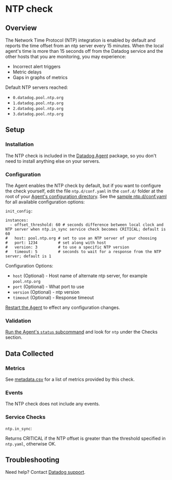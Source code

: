 # NTP check


## Overview

The Network Time Protocol (NTP) integration is enabled by default and reports the time offset from an ntp server every 15 minutes. When the local agent's time is more than 15 seconds off from the Datadog service and the other hosts that you are monitoring, you may experience:

* Incorrect alert triggers
* Metric delays
* Gaps in graphs of metrics

Default NTP servers reached:

* `0.datadog.pool.ntp.org`
* `1.datadog.pool.ntp.org`
* `2.datadog.pool.ntp.org`
* `3.datadog.pool.ntp.org`

## Setup
### Installation

The NTP check is included in the [Datadog Agent][1] package, so you don't need to install anything else on your servers.

### Configuration

The Agent enables the NTP check by default, but if you want to configure the check yourself, edit the file `ntp.d/conf.yaml` in the `conf.d/` folder at the root of your [Agent's configuration directory][2]. See the [sample ntp.d/conf.yaml][3] for all available configuration options:

```
init_config:

instances:
  - offset_threshold: 60 # seconds difference between local clock and NTP server when ntp.in_sync service check becomes CRITICAL; default is 60
#   host: pool.ntp.org # set to use an NTP server of your choosing
#   port: 1234         # set along with host
#   version: 3         # to use a specific NTP version
#   timeout: 5         # seconds to wait for a response from the NTP server; default is 1
```

Configuration Options:

* `host` (Optional) - Host name of alternate ntp server, for example `pool.ntp.org`
* `port` (Optional) - What port to use
* `version` (Optional) - ntp version
* `timeout` (Optional) - Response timeout

[Restart the Agent][4] to effect any configuration changes.

### Validation

[Run the Agent's `status` subcommand][5] and look for `ntp` under the Checks section.

## Data Collected
### Metrics
See [metadata.csv][6] for a list of metrics provided by this check.

### Events
The NTP check does not include any events.

### Service Checks

`ntp.in_sync`:

Returns CRITICAL if the NTP offset is greater than the threshold specified in `ntp.yaml`, otherwise OK.

## Troubleshooting
Need help? Contact [Datadog support][7].

[1]: https://app.datadoghq.com/account/settings#agent
[2]: https://docs.datadoghq.com/agent/guide/agent-configuration-files/?tab=agentv6#agent-configuration-directory
[3]: https://github.com/DataDog/integrations-core/blob/master/ntp/datadog_checks/ntp/data/conf.yaml.default
[4]: https://docs.datadoghq.com/agent/guide/agent-commands/?tab=agentv6#start-stop-and-restart-the-agent
[5]: https://docs.datadoghq.com/agent/guide/agent-commands/?tab=agentv6#agent-status-and-information
[6]: https://github.com/DataDog/integrations-core/blob/master/ntp/metadata.csv
[7]: https://docs.datadoghq.com/help
